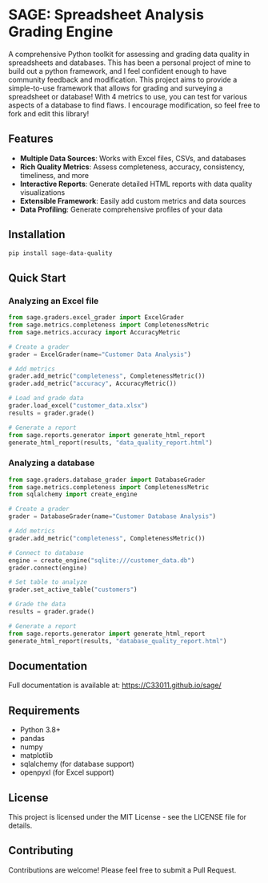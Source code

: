 # SAGE: Spreadsheet Analysis Grading Engine

A comprehensive Python toolkit for assessing and grading data quality in spreadsheets and databases. This has been a personal project of mine to build out a python framework, and I feel confident enough to have community feedback and modification. This project aims to provide a simple-to-use framework that allows for grading and surveying a spreadsheet or database! With 4 metrics to use, you can test for various aspects of a database to find flaws. I encourage modification, so feel free to fork and edit this library! 

## Features

- **Multiple Data Sources**: Works with Excel files, CSVs, and databases
- **Rich Quality Metrics**: Assess completeness, accuracy, consistency, timeliness, and more
- **Interactive Reports**: Generate detailed HTML reports with data quality visualizations
- **Extensible Framework**: Easily add custom metrics and data sources
- **Data Profiling**: Generate comprehensive profiles of your data

## Installation

```bash
pip install sage-data-quality
```

## Quick Start

### Analyzing an Excel file

```python
from sage.graders.excel_grader import ExcelGrader
from sage.metrics.completeness import CompletenessMetric
from sage.metrics.accuracy import AccuracyMetric

# Create a grader
grader = ExcelGrader(name="Customer Data Analysis")

# Add metrics
grader.add_metric("completeness", CompletenessMetric())
grader.add_metric("accuracy", AccuracyMetric())

# Load and grade data
grader.load_excel("customer_data.xlsx")
results = grader.grade()

# Generate a report
from sage.reports.generator import generate_html_report
generate_html_report(results, "data_quality_report.html")
```

### Analyzing a database

```python
from sage.graders.database_grader import DatabaseGrader
from sage.metrics.completeness import CompletenessMetric
from sqlalchemy import create_engine

# Create a grader
grader = DatabaseGrader(name="Customer Database Analysis")

# Add metrics
grader.add_metric("completeness", CompletenessMetric())

# Connect to database
engine = create_engine("sqlite:///customer_data.db")
grader.connect(engine)

# Set table to analyze
grader.set_active_table("customers")

# Grade the data
results = grader.grade()

# Generate a report
from sage.reports.generator import generate_html_report
generate_html_report(results, "database_quality_report.html")
```

## Documentation

Full documentation is available at: https://C33011.github.io/sage/

## Requirements

- Python 3.8+
- pandas
- numpy
- matplotlib
- sqlalchemy (for database support)
- openpyxl (for Excel support)

## License

This project is licensed under the MIT License - see the LICENSE file for details.

## Contributing

Contributions are welcome! Please feel free to submit a Pull Request.
